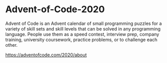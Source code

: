 # Advent-of-Code-2020
Advent of Code is an Advent calendar of small programming puzzles for a variety of skill sets and skill levels that can be solved in any programming language. People use them as a speed contest, interview prep, company training, university coursework, practice problems, or to challenge each other.

https://adventofcode.com/2020/about
